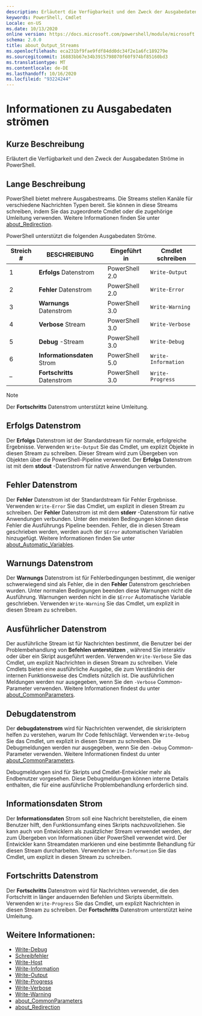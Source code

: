 ```yaml
---
description: Erläutert die Verfügbarkeit und den Zweck der Ausgabedaten Ströme in PowerShell.
keywords: PowerShell, Cmdlet
Locale: en-US
ms.date: 10/13/2020
online version: https://docs.microsoft.com/powershell/module/microsoft.powershell.core/about/about_output_streams?view=powershell-6&WT.mc_id=ps-gethelp
schema: 2.0.0
title: about_Output_Streams
ms.openlocfilehash: eca231bf9fae9fdf84dd0dc34f2e1a6fc189279e
ms.sourcegitcommit: 16883bb67e34b3915798070f60f974bf85160bd3
ms.translationtype: MT
ms.contentlocale: de-DE
ms.lasthandoff: 10/16/2020
ms.locfileid: "93224244"
---
```

# <a name="about-output-streams"></a>Informationen zu Ausgabedaten strömen

## <a name="short-description"></a>Kurze Beschreibung
Erläutert die Verfügbarkeit und den Zweck der Ausgabedaten Ströme in PowerShell.

## <a name="long-description"></a>Lange Beschreibung

PowerShell bietet mehrere Ausgabestreams. Die Streams stellen Kanäle für verschiedene Nachrichten Typen bereit. Sie können in diese Streams schreiben, indem Sie das zugeordnete Cmdlet oder die zugehörige Umleitung verwenden. Weitere Informationen finden Sie unter [about_Redirection](about_Redirection.md).

PowerShell unterstützt die folgenden Ausgabedaten Ströme.

| Streich # |      BESCHREIBUNG       | Eingeführt in  |    Cmdlet schreiben     |
| -------- | ---------------------- | -------------- | ------------------- |
| 1        | **Erfolgs** Datenstrom     | PowerShell 2.0 | `Write-Output`      |
| 2        | **Fehler** Datenstrom       | PowerShell 2.0 | `Write-Error`       |
| 3        | **Warnungs** Datenstrom     | PowerShell 3.0 | `Write-Warning`     |
| 4        | **Verbose** Stream     | PowerShell 3.0 | `Write-Verbose`     |
| 5        | **Debug** -Stream       | PowerShell 3.0 | `Write-Debug`       |
| 6        | **Informationsdaten** Strom | PowerShell 5.0 | `Write-Information` |
| –      | **Fortschritts** Datenstrom    | PowerShell 3.0 | `Write-Progress`    |

> [!NOTE]
> Der **Fortschritts** Datenstrom unterstützt keine Umleitung.

## <a name="success-stream"></a>Erfolgs Datenstrom

Der **Erfolgs** Datenstrom ist der Standardstream für normale, erfolgreiche Ergebnisse.
Verwenden `Write-Output` Sie das Cmdlet, um explizit Objekte in diesen Stream zu schreiben. Dieser Stream wird zum Übergeben von Objekten über die PowerShell-Pipeline verwendet. Der **Erfolgs** Datenstrom ist mit dem **stdout** -Datenstrom für native Anwendungen verbunden.

## <a name="error-stream"></a>Fehler Datenstrom

Der **Fehler** Datenstrom ist der Standardstream für Fehler Ergebnisse. Verwenden `Write-Error` Sie das Cmdlet, um explizit in diesen Stream zu schreiben. Der **Fehler** Datenstrom ist mit dem **stderr** -Datenstrom für native Anwendungen verbunden. Unter den meisten Bedingungen können diese Fehler die Ausführungs Pipeline beenden. Fehler, die in diesen Stream geschrieben werden, werden auch der `$Error` automatischen Variablen hinzugefügt. Weitere Informationen finden Sie unter [about_Automatic_Variables](about_Automatic_Variables.md).

## <a name="warning-stream"></a>Warnungs Datenstrom

Der **Warnungs** Datenstrom ist für Fehlerbedingungen bestimmt, die weniger schwerwiegend sind als Fehler, die in den **Fehler** Datenstrom geschrieben wurden. Unter normalen Bedingungen beenden diese Warnungen nicht die Ausführung. Warnungen werden nicht in die `$Error` Automatische Variable geschrieben. Verwenden `Write-Warning` Sie das Cmdlet, um explizit in diesen Stream zu schreiben.

## <a name="verbose-stream"></a>Ausführlicher Datenstrom

Der ausführliche Stream ist für Nachrichten bestimmt, die Benutzer bei der Problembehandlung von **Befehlen unterstützen** , während Sie interaktiv oder über ein Skript ausgeführt werden. Verwenden `Write-Verbose` Sie das Cmdlet, um explizit Nachrichten in diesen Stream zu schreiben. Viele Cmdlets bieten eine ausführliche Ausgabe, die zum Verständnis der internen Funktionsweise des Cmdlets nützlich ist. Die ausführlichen Meldungen werden nur ausgegeben, wenn Sie den `-Verbose` Common-Parameter verwenden. Weitere Informationen findest du unter [about_CommonParameters](about_CommonParameters.md).

## <a name="debug-stream"></a>Debugdatenstrom

Der **debugdatenstrom** wird für Nachrichten verwendet, die skriskriptern helfen zu verstehen, warum Ihr Code fehlschlägt. Verwenden `Write-Debug` Sie das Cmdlet, um explizit in diesen Stream zu schreiben. Die Debugmeldungen werden nur ausgegeben, wenn Sie den `-Debug` Common-Parameter verwenden. Weitere Informationen findest du unter [about_CommonParameters](about_CommonParameters.md).

Debugmeldungen sind für Skripts und Cmdlet-Entwickler mehr als Endbenutzer vorgesehen. Diese Debugmeldungen können interne Details enthalten, die für eine ausführliche Problembehandlung erforderlich sind.

## <a name="information-stream"></a>Informationsdaten Strom

Der **Informationsdaten** Strom soll eine Nachricht bereitstellen, die einem Benutzer hilft, den Funktionsumfang eines Skripts nachzuvollziehen. Sie kann auch von Entwicklern als zusätzlicher Stream verwendet werden, der zum Übergeben von Informationen über PowerShell verwendet wird. Der Entwickler kann Streamdaten markieren und eine bestimmte Behandlung für diesen Stream durcharbeiten. Verwenden `Write-Information` Sie das Cmdlet, um explizit in diesen Stream zu schreiben.

## <a name="progress-stream"></a>Fortschritts Datenstrom

Der **Fortschritts** Datenstrom wird für Nachrichten verwendet, die den Fortschritt in länger andauernden Befehlen und Skripts übermitteln. Verwenden `Write-Progress` Sie das Cmdlet, um explizit Nachrichten in diesen Stream zu schreiben. Der **Fortschritts** Datenstrom unterstützt keine Umleitung.

## <a name="see-also"></a>Weitere Informationen:

- [Write-Debug](xref:Microsoft.PowerShell.Utility.Write-Debug)
- [Schreibfehler](xref:Microsoft.PowerShell.Utility.Write-Error)
- [Write-Host](xref:Microsoft.PowerShell.Utility.Write-Host)
- [Write-Information](xref:Microsoft.PowerShell.Utility.Write-Information)
- [Write-Output](xref:Microsoft.PowerShell.Utility.Write-Output)
- [Write-Progress](xref:Microsoft.PowerShell.Utility.Write-Progress)
- [Write-Verbose](xref:Microsoft.PowerShell.Utility.Write-Verbose)
- [Write-Warning](xref:Microsoft.PowerShell.Utility.Write-Warning)
- [about_CommonParameters](about_CommonParameters.md)
- [about_Redirection](about_Redirection.md)
